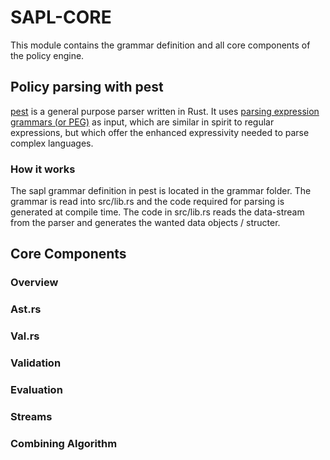 # SAPL-CORE 

This module contains the grammar definition and all core components of the policy engine.

## Policy parsing with pest
[pest](https://pest.rs/) is a general purpose parser written in Rust. It uses [parsing expression grammars (or PEG)](https://en.wikipedia.org/wiki/Parsing_expression_grammar) as input, which are similar in spirit to regular expressions, but which offer the enhanced expressivity needed to parse complex languages.

### How it works
The sapl grammar definition in pest is located in the grammar folder.
The grammar is read into src/lib.rs and the code required for parsing is generated at compile time. The code in src/lib.rs reads the data-stream from the parser and generates the wanted data objects / structer.


## Core Components

### Overview

### Ast.rs

### Val.rs

### Validation

### Evaluation

### Streams

### Combining Algorithm
